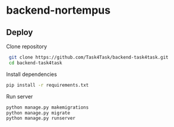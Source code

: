 # backend-nortempus

## Deploy

Clone repository
```bash
 git clone https://github.com/Task4Task/backend-task4task.git
 cd backend-task4task
```
Install dependencies
```bash
pip install -r requirements.txt
```

Run server
```bash
python manage.py makemigrations
python manage.py migrate
python manage.py runserver
```
